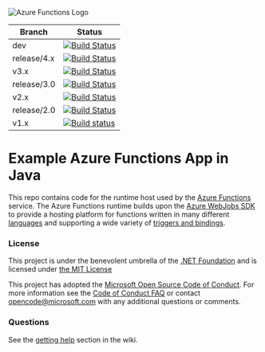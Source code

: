 ![Azure Functions Logo](https://raw.githubusercontent.com/Azure/azure-functions-cli/master/src/Azure.Functions.Cli/npm/assets/azure-functions-logo-color-raster.png)

|Branch|Status|
|---|---|
|dev|[![Build Status](https://dev.azure.com/azfunc/Azure%20Functions/_apis/build/status/Azure.azure-functions-host?branchName=dev)](https://dev.azure.com/azfunc/Azure%20Functions/_build/latest?definitionId=37&branchName=dev)|
|release/4.x|[![Build Status](https://dev.azure.com/azfunc/Azure%20Functions/_apis/build/status/Azure.azure-functions-host?branchName=release%2F4.x)](https://dev.azure.com/azfunc/Azure%20Functions/_build/latest?definitionId=37&branchName=release%2F4.x)|
|v3.x|[![Build Status](https://dev.azure.com/azfunc/Azure%20Functions/_apis/build/status/Azure.azure-functions-host?branchName=v3.x)](https://dev.azure.com/azfunc/Azure%20Functions/_build/latest?definitionId=37&branchName=v3.x)
|release/3.0|[![Build Status](https://dev.azure.com/azfunc/Azure%20Functions/_apis/build/status/Azure.azure-functions-host?branchName=release%2F3.0)](https://dev.azure.com/azfunc/Azure%20Functions/_build/latest?definitionId=37&branchName=release%2F3.0)|
|v2.x|[![Build Status](https://dev.azure.com/azfunc/Azure%20Functions/_apis/build/status/Azure.azure-functions-host?branchName=v2.x)](https://dev.azure.com/azfunc/Azure%20Functions/_build/latest?definitionId=37&branchName=v2.x)|
|release/2.0|[![Build Status](https://dev.azure.com/azfunc/Azure%20Functions/_apis/build/status/Azure.azure-functions-host?branchName=release%2F2.0)](https://dev.azure.com/azfunc/Azure%20Functions/_build/latest?definitionId=37&branchName=release%2F2.0)|
|v1.x|[![Build status](https://ci.appveyor.com/api/projects/status/a6j46j1tawdfs3js?svg=true&branch=v1.x)](https://ci.appveyor.com/project/appsvc/azure-webjobs-sdk-script-y8o14?branch=v1.x)|

Example Azure Functions App in Java
===

This repo contains code for the runtime host used by the [Azure Functions](https://docs.microsoft.com/en-us/azure/azure-functions/) service. The Azure Functions runtime builds upon the [Azure WebJobs SDK](https://github.com/Azure/azure-webjobs-sdk) to provide a hosting platform for functions written in many different [languages](https://docs.microsoft.com/en-us/azure/azure-functions/supported-languages) and supporting a wide variety of [triggers and bindings](https://docs.microsoft.com/en-us/azure/azure-functions/functions-triggers-bindings?tabs=csharp#supported-bindings).

### License

This project is under the benevolent umbrella of the [.NET Foundation](http://www.dotnetfoundation.org/) and is licensed under [the MIT License](LICENSE.txt)

This project has adopted the [Microsoft Open Source Code of Conduct](https://opensource.microsoft.com/codeofconduct/). For more information see the [Code of Conduct FAQ](https://opensource.microsoft.com/codeofconduct/faq/) or contact [opencode@microsoft.com](mailto:opencode@microsoft.com) with any additional questions or comments.

### Questions

See the [getting help](https://github.com/Azure/azure-webjobs-sdk-script/wiki#getting-help) section in the wiki.